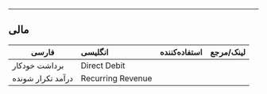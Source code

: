 
***
## مالی

فارسی               | انگلیسی                   | استفاده‌کننده |           لینک/مرجع
---                 | :--          | ---     | --- 
 برداشت خودکار      | Direct Debit              |
 درآمد تکرار شونده  | Recurring Revenue         |
